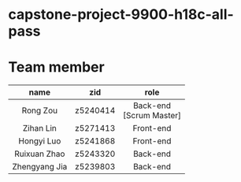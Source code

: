 ﻿# capstone-project-9900-h18c-all-pass
# Team member
|name|zid|role|
|:-:|:-:|:-:|
Rong Zou |z5240414|Back-end </br>[Scrum Master]
Zihan Lin |z5271413|Front-end
Hongyi Luo |z5241868|Front-end
Ruixuan Zhao |z5243320|Back-end
Zhengyang Jia |z5239803|Back-end

